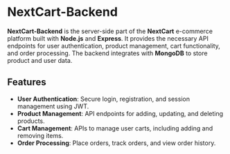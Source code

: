 # NextCart-Backend

**NextCart-Backend** is the server-side part of the **NextCart** e-commerce platform built with **Node.js** and **Express**. It provides the necessary API endpoints for user authentication, product management, cart functionality, and order processing. The backend integrates with **MongoDB** to store product and user data.

## Features

- **User Authentication**: Secure login, registration, and session management using JWT.
- **Product Management**: API endpoints for adding, updating, and deleting products.
- **Cart Management**: APIs to manage user carts, including adding and removing items.
- **Order Processing**: Place orders, track orders, and view order history.

